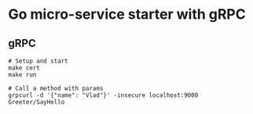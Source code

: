 # Go micro-service starter with gRPC

## gRPC

```
# Setup and start
make cert
make run

# Call a method with params
grpcurl -d '{"name": "Vlad"}' -insecure localhost:9000 Greeter/SayHello
```